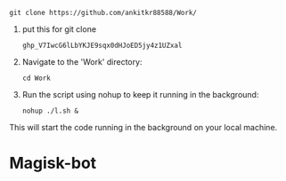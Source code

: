    ```
git clone https://github.com/ankitkr88588/Work/
   ```
1. put this for git clone
   ```
   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
   ```
2. Navigate to the 'Work' directory:
   ```
   cd Work
   ```

3. Run the script using nohup to keep it running in the background:
   ```
   nohup ./l.sh &
   ```

This will start the code running in the background on your local machine.
# Magisk-bot
